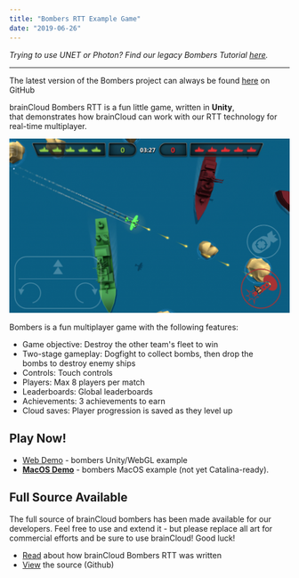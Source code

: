 ```yaml
---
title: "Bombers RTT Example Game"
date: "2019-06-26"
---
```


_Trying to use UNET or Photon? Find our legacy Bombers Tutorial [here](/learn/sdk-tutorials/unity-tutorials/braincloud-bombers-example-game/)._

* * *

The latest version of the Bombers project can always be found [here](https://github.com/getbraincloud/examples-unity/tree/master/BombersRTT) on GitHub

brainCloud Bombers RTT is a fun little game, written in **Unity**, that demonstrates how brainCloud can work with our RTT technology for real-time multiplayer.  

![](images/image-1-1024x637.png)

Bombers is a fun multiplayer game with the following features:

- Game objective: Destroy the other team's fleet to win
- Two-stage gameplay: Dogfight to collect bombs, then drop the bombs to destroy enemy ships
- Controls: Touch controls
- Players: Max 8 players per match
- Leaderboards: Global leaderboards
- Achievements: 3 achievements to earn
- Cloud saves: Player progression is saved as they level up

## **Play Now!**

- [Web Demo](http://apps.braincloudservers.com/bombersrtt-live/index.html) - bombers Unity/WebGL example
- **[MacOS Demo](https://sharedprod.braincloudservers.com/s3/brainCloudExamples/unity/bombersUnet/brainCloudBombersUNET_OSX_1.0.0.zip)** - bombers MacOS example (not yet Catalina-ready).

## Full Source Available

The full source of brainCloud bombers has been made available for our developers. Feel free to use and extend it - but please replace all art for commercial efforts and be sure to use brainCloud! Good luck!

- [Read](/learn/sdk-tutorials/unity-tutorials/about-bombers-rtt/) about how brainCloud Bombers RTT was written
- [View](https://github.com/getbraincloud/UnityExamples) the source (Github)
